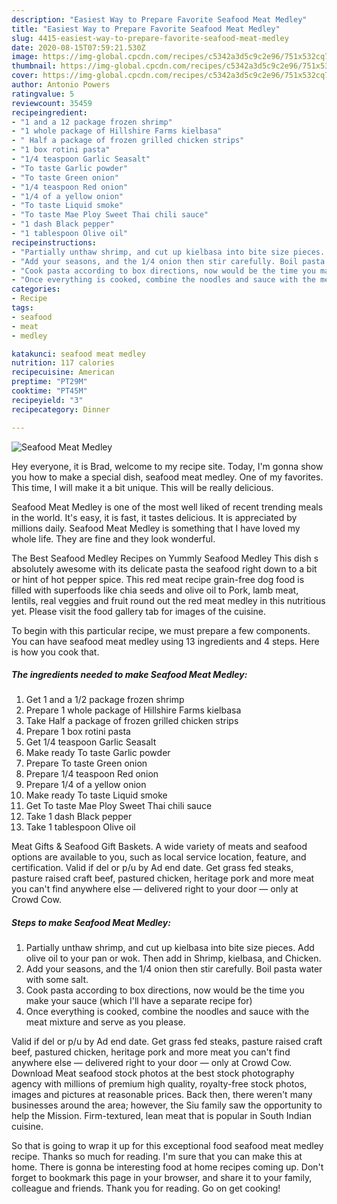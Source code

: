 ```yaml
---
description: "Easiest Way to Prepare Favorite Seafood Meat Medley"
title: "Easiest Way to Prepare Favorite Seafood Meat Medley"
slug: 4415-easiest-way-to-prepare-favorite-seafood-meat-medley
date: 2020-08-15T07:59:21.530Z
image: https://img-global.cpcdn.com/recipes/c5342a3d5c9c2e96/751x532cq70/seafood-meat-medley-recipe-main-photo.jpg
thumbnail: https://img-global.cpcdn.com/recipes/c5342a3d5c9c2e96/751x532cq70/seafood-meat-medley-recipe-main-photo.jpg
cover: https://img-global.cpcdn.com/recipes/c5342a3d5c9c2e96/751x532cq70/seafood-meat-medley-recipe-main-photo.jpg
author: Antonio Powers
ratingvalue: 5
reviewcount: 35459
recipeingredient:
- "1 and a 12 package frozen shrimp"
- "1 whole package of Hillshire Farms kielbasa"
- " Half a package of frozen grilled chicken strips"
- "1 box rotini pasta"
- "1/4 teaspoon Garlic Seasalt"
- "To taste Garlic powder"
- "To taste Green onion"
- "1/4 teaspoon Red onion"
- "1/4 of a yellow onion"
- "To taste Liquid smoke"
- "To taste Mae Ploy Sweet Thai chili sauce"
- "1 dash Black pepper"
- "1 tablespoon Olive oil"
recipeinstructions:
- "Partially unthaw shrimp, and cut up kielbasa into bite size pieces. Add olive oil to your pan or wok. Then add in Shrimp, kielbasa, and Chicken."
- "Add your seasons, and the 1/4 onion then stir carefully. Boil pasta water with some salt."
- "Cook pasta according to box directions, now would be the time you make your sauce (which I&#39;ll have a separate recipe for)"
- "Once everything is cooked, combine the noodles and sauce with the meat mixture and serve as you please."
categories:
- Recipe
tags:
- seafood
- meat
- medley

katakunci: seafood meat medley 
nutrition: 117 calories
recipecuisine: American
preptime: "PT29M"
cooktime: "PT45M"
recipeyield: "3"
recipecategory: Dinner

---
```



![Seafood Meat Medley](https://img-global.cpcdn.com/recipes/c5342a3d5c9c2e96/751x532cq70/seafood-meat-medley-recipe-main-photo.jpg)

Hey everyone, it is Brad, welcome to my recipe site. Today, I'm gonna show you how to make a special dish, seafood meat medley. One of my favorites. This time, I will make it a bit unique. This will be really delicious.

Seafood Meat Medley is one of the most well liked of recent trending meals in the world. It's easy, it is fast, it tastes delicious. It is appreciated by millions daily. Seafood Meat Medley is something that I have loved my whole life. They are fine and they look wonderful.

The Best Seafood Medley Recipes on Yummly Seafood Medley This dish s absolutely awesome with its delicate pasta the seafood right down to a bit or hint of hot pepper spice. This red meat recipe grain-free dog food is filled with superfoods like chia seeds and olive oil to Pork, lamb meat, lentils, real veggies and fruit round out the red meat medley in this nutritious yet. Please visit the food gallery tab for images of the cuisine.


To begin with this particular recipe, we must prepare a few components. You can have seafood meat medley using 13 ingredients and 4 steps. Here is how you cook that.

<!--inarticleads1-->

##### The ingredients needed to make Seafood Meat Medley:

1. Get 1 and a 1/2 package frozen shrimp
1. Prepare 1 whole package of Hillshire Farms kielbasa
1. Take  Half a package of frozen grilled chicken strips
1. Prepare 1 box rotini pasta
1. Get 1/4 teaspoon Garlic Seasalt
1. Make ready To taste Garlic powder
1. Prepare To taste Green onion
1. Prepare 1/4 teaspoon Red onion
1. Prepare 1/4 of a yellow onion
1. Make ready To taste Liquid smoke
1. Get To taste Mae Ploy Sweet Thai chili sauce
1. Take 1 dash Black pepper
1. Take 1 tablespoon Olive oil


Meat Gifts &amp; Seafood Gift Baskets. A wide variety of meats and seafood options are available to you, such as local service location, feature, and certification. Valid if del or p/u by Ad end date. Get grass fed steaks, pasture raised craft beef, pastured chicken, heritage pork and more meat you can&#39;t find anywhere else ― delivered right to your door ― only at Crowd Cow. 

<!--inarticleads2-->

##### Steps to make Seafood Meat Medley:

1. Partially unthaw shrimp, and cut up kielbasa into bite size pieces. Add olive oil to your pan or wok. Then add in Shrimp, kielbasa, and Chicken.
1. Add your seasons, and the 1/4 onion then stir carefully. Boil pasta water with some salt.
1. Cook pasta according to box directions, now would be the time you make your sauce (which I&#39;ll have a separate recipe for)
1. Once everything is cooked, combine the noodles and sauce with the meat mixture and serve as you please.


Valid if del or p/u by Ad end date. Get grass fed steaks, pasture raised craft beef, pastured chicken, heritage pork and more meat you can&#39;t find anywhere else ― delivered right to your door ― only at Crowd Cow. Download Meat seafood stock photos at the best stock photography agency with millions of premium high quality, royalty-free stock photos, images and pictures at reasonable prices. Back then, there weren&#39;t many businesses around the area; however, the Siu family saw the opportunity to help the Mission. Firm-textured, lean meat that is popular in South Indian cuisine. 

So that is going to wrap it up for this exceptional food seafood meat medley recipe. Thanks so much for reading. I'm sure that you can make this at home. There is gonna be interesting food at home recipes coming up. Don't forget to bookmark this page in your browser, and share it to your family, colleague and friends. Thank you for reading. Go on get cooking!
